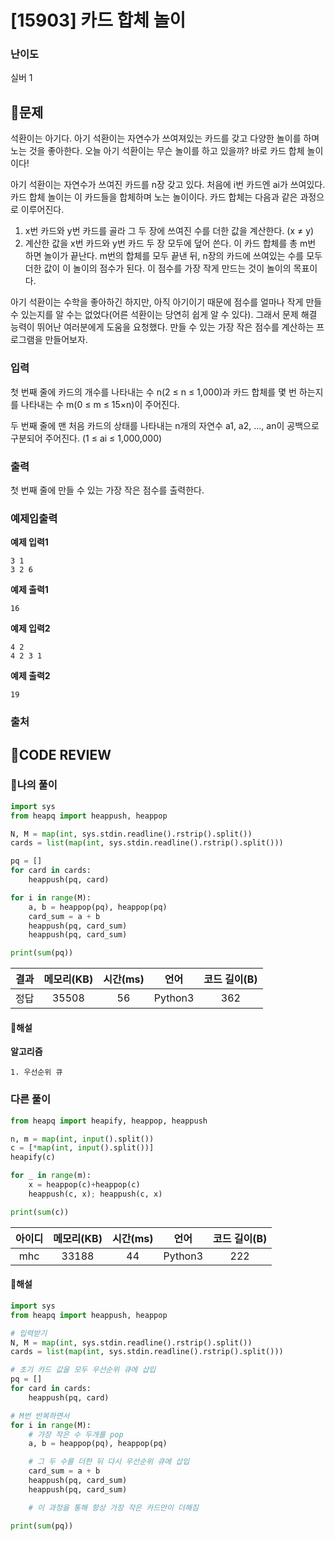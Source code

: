 # [15903] 카드 합체 놀이

### **난이도**
실버 1
## **📝문제**
석환이는 아기다. 아기 석환이는 자연수가 쓰여져있는 카드를 갖고 다양한 놀이를 하며 노는 것을 좋아한다. 오늘 아기 석환이는 무슨 놀이를 하고 있을까? 바로 카드 합체 놀이이다!

아기 석환이는 자연수가 쓰여진 카드를 n장 갖고 있다. 처음에 i번 카드엔 ai가 쓰여있다. 카드 합체 놀이는 이 카드들을 합체하며 노는 놀이이다. 카드 합체는 다음과 같은 과정으로 이루어진다.

1. x번 카드와 y번 카드를 골라 그 두 장에 쓰여진 수를 더한 값을 계산한다. (x ≠ y)
2. 계산한 값을 x번 카드와 y번 카드 두 장 모두에 덮어 쓴다.
이 카드 합체를 총 m번 하면 놀이가 끝난다. m번의 합체를 모두 끝낸 뒤, n장의 카드에 쓰여있는 수를 모두 더한 값이 이 놀이의 점수가 된다. 이 점수를 가장 작게 만드는 것이 놀이의 목표이다.

아기 석환이는 수학을 좋아하긴 하지만, 아직 아기이기 때문에 점수를 얼마나 작게 만들 수 있는지를 알 수는 없었다(어른 석환이는 당연히 쉽게 알 수 있다). 그래서 문제 해결 능력이 뛰어난 여러분에게 도움을 요청했다. 만들 수 있는 가장 작은 점수를 계산하는 프로그램을 만들어보자.
### **입력**
첫 번째 줄에 카드의 개수를 나타내는 수 n(2 ≤ n ≤ 1,000)과 카드 합체를 몇 번 하는지를 나타내는 수 m(0 ≤ m ≤ 15×n)이 주어진다.

두 번째 줄에 맨 처음 카드의 상태를 나타내는 n개의 자연수 a1, a2, …, an이 공백으로 구분되어 주어진다. (1 ≤ ai ≤ 1,000,000)
### **출력**
첫 번째 줄에 만들 수 있는 가장 작은 점수를 출력한다.
### **예제입출력**

**예제 입력1**

```
3 1
3 2 6
```

**예제 출력1**

```
16
```

**예제 입력2**

```
4 2
4 2 3 1
```

**예제 출력2**

```
19
```

### **출처**

## **🧐CODE REVIEW**

### **🧾나의 풀이**

```python
import sys
from heapq import heappush, heappop

N, M = map(int, sys.stdin.readline().rstrip().split())
cards = list(map(int, sys.stdin.readline().rstrip().split()))

pq = []
for card in cards:
    heappush(pq, card)

for i in range(M):
    a, b = heappop(pq), heappop(pq)
    card_sum = a + b
    heappush(pq, card_sum)
    heappush(pq, card_sum)

print(sum(pq))
```

결과	| 메모리(KB) |	시간(ms) |	언어 |	코드 길이(B)
:----:|:-----:|:-----:|:-----:|:--------:
정답|35508|56|Python3|362
#### **📝해설**

**알고리즘**
```
1. 우선순위 큐
```

### **다른 풀이**

```python
from heapq import heapify, heappop, heappush

n, m = map(int, input().split())
c = [*map(int, input().split())]
heapify(c)

for _ in range(m):
    x = heappop(c)+heappop(c)
    heappush(c, x); heappush(c, x)

print(sum(c))
```

아이디 | 메모리(KB) |	시간(ms) |	언어 |	코드 길이(B) 
:-----:|:-----:|:-----:|:----:|:--------:
mhc|33188|44|Python3|222
#### **📝해설**

```python
import sys
from heapq import heappush, heappop

# 입력받기
N, M = map(int, sys.stdin.readline().rstrip().split())
cards = list(map(int, sys.stdin.readline().rstrip().split()))

# 초기 카드 값을 모두 우선순위 큐에 삽입
pq = []
for card in cards:
    heappush(pq, card)

# M번 반복하면서
for i in range(M):
    # 가장 작은 수 두개를 pop
    a, b = heappop(pq), heappop(pq)

    # 그 두 수를 더한 뒤 다시 우선순위 큐에 삽입
    card_sum = a + b
    heappush(pq, card_sum)
    heappush(pq, card_sum)

    # 이 과정을 통해 항상 가장 작은 카드만이 더해짐

print(sum(pq))
```